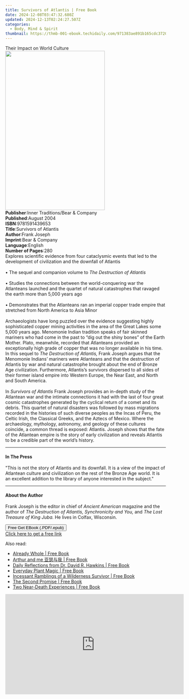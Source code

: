 ```yaml
---
title: Survivors of Atlantis | Free Book
date: 2024-12-08T03:47:32.680Z
updated: 2024-12-13T02:24:27.507Z
categories:
  - Body, Mind & Spirit
thumbnail: https://thmb-001-ebook.techidaily.com/971383ae891b165cdc37206a026f5616e6fd95fc38ad9aacfefa466a1d8f3b93.jpg
---
```

<main id="book-container">
  <div class="flex flex-col">
    <div class="book-brief flex-1 py-6 px-4 sm:p-6 md:py-10 md:px-8">
      <!-- brief-->
      <div class="book-brief-main">Their Impact on World Culture</div>
    </div>
    <div
      class="book-meta-info flex-1 grid gap-4 col-start-1 col-end-3 row-start-1 sm:mb-6 sm:grid-cols-4 lg:gap-6 lg:col-start-2 lg:row-end-6 lg:row-span-6 lg:mb-0"
    >
      <div
        class="book-meta-info-left place-content-center mt-4 p-4 text-sm leading-6 col-start-2 col-span-2 dark:text-slate-400"
      >
        <img
          class="w-full h-500 object-cover rounded-lg sm:h-255 sm:col-span-2 lg:col-span-full"
          src="https://img-001-ebook.techidaily.com/9cdfb4d3dc8f6456499d171d174ce660952071842c85cebd671f5f2d4dd9144a.jpg"
          alt=""
          width="312"
          height="500"
        />
      </div>
      <div
        class="book-meta-info-right mt-2 col-start-1 row-start-2 col-span-3 self-center"
      >
        <!-- meta data  -->
        <div class="flex flex-col px-4 md:px-8">
          <div class="flex-1">
            <strong>Publisher</strong>:<span class="px-2"
              >Inner Traditions/Bear &amp; Company</span
            >
          </div>
          <div class="flex-1">
            <strong>Published</strong>:<span class="px-2">August 2004</span>
          </div>
          <div class="flex-1">
            <strong>ISBN</strong>:<span class="px-2">9781591439653</span>
          </div>
          <div class="flex-1">
            <strong>Title</strong>:<span class="px-2"
              >Survivors of Atlantis</span
            >
          </div>
          <div class="flex-1">
            <strong>Author</strong>:<span class="px-2">Frank Joseph</span>
          </div>
          <div class="flex-1">
            <strong>Imprint</strong>:<span class="px-2"
              >Bear &amp; Company</span
            >
          </div>
          <div class="flex-1">
            <strong>Language</strong>:<span class="px-2">English</span>
          </div>
          <div class="flex-1">
            <strong>Number of Pages</strong>:<span class="px-2">280</span>
          </div>
        </div>
      </div>
    </div>
    <div class="book-description flex-1 py-6 px-4 sm:p-6 md:py-10 md:px-8">
      <div class="book-description-main">
        <div accordion-content="" id="description">
          Explores scientific evidence from four cataclysmic events that led to
          the development of civilization and the downfall of Atlantis<br /><br />•
          The sequel and companion volume to <i>The Destruction of Atlantis</i
          ><br /><br />• Studies the connections between the world-conquering
          war the Atlanteans launched and the quartet of natural catastrophes
          that ravaged the earth more than 5,000 years ago<br /><br />•
          Demonstrates that the Atlanteans ran an imperial copper trade empire
          that stretched from North America to Asia Minor<br /><br />Archaeologists
          have long puzzled over the evidence suggesting highly sophisticated
          copper mining activities in the area of the Great Lakes some 5,000
          years ago. Menomonie Indian tradition speaks of fair skinned mariners
          who had come in the past to “dig out the shiny bones” of the Earth
          Mother. Plato, meanwhile, recorded that Atlanteans provided an
          exceptionally high grade of copper that was no longer available in his
          time. In this sequel to <i>The Destruction of Atlantis,</i> Frank
          Joseph argues that the Menomonie Indians’ mariners were Atlanteans and
          that the destruction of Atlantis by war and natural catastrophe
          brought about the end of Bronze Age civilization. Furthermore,
          Atlantis’s survivors dispersed to all sides of their former island
          empire into Western Europe, the Near East, and North and South
          America.<br /><br />In <i>Survivors of Atlantis</i> Frank Joseph
          provides an in-depth study of the Atlantean war and the intimate
          connections it had with the last of four great cosmic catastrophes
          generated by the cyclical return of a comet and its debris. This
          quartet of natural disasters was followed by mass migrations recorded
          in the histories of such diverse peoples as the Incas of Peru, the
          Celtic Irish, the Classical Greeks, and the Aztecs of Mexico. Where
          the archaeology, mythology, astronomy, and geology of these cultures
          coincide, a common thread is exposed: Atlantis. Joseph shows that the
          fate of the Atlantean empire is the story of early civilization and
          reveals Atlantis to be a credible part of the world’s history.
        </div>
        <div class="accordion-fader"></div>
      </div>
    </div>
    <div class="book-excerpts flex-1 py-6 px-4 sm:p-6 md:py-10 md:px-8">
      <!-- excerpts-->
      <div class="book-excerpts-main">
        <hr />
        <h4 class="placeholder placeholder-heading">
          <span>In The Press</span>
        </h4>
        <p>
          "This is not the story of Atlantis and its downfall. It is a view of
          the impact of Atlantean culture and civilization on the rest of the
          Bronze Age world. It is an excellent addition to the library of anyone
          interested in the subject."
        </p>
      </div>
    </div>
    <div class="book-about-author flex-1 py-6 px-4 sm:p-6 md:py-10 md:px-8">
      <!-- about author-->
      <div class="book-main-author-main">
        <hr />
        <h4 class="placeholder placeholder-heading">
          <span>About the Author</span>
        </h4>
        <p>
          Frank Joseph is the editor in chief of
          <i>Ancient American </i>magazine and the author of
          <i>The Destruction of Atlantis, Synchronicity and You,</i> and
          <i>The Lost Treasure of King Juba.</i> He lives in Colfax, Wisconsin.
        </p>
      </div>
    </div>
    <div class="book-free-get flex-1 py-6 px-4 sm:p-6 md:py-10 md:px-8">
      <button
        id="btn-free-get"
        class="bg-blue-500 hover:bg-blue-700 text-white font-bold py-2 px-4 rounded"
      >
        Free Get EBook (.PDF/.epub)
      </button>
      <div id="countdown-display" class="px-2 text-lg mt-2"></div>
      <a
        id="free-link"
        class="hidden bg-blue-500 hover:bg-blue-700 text-white font-bold py-2 px-4 rounded"
        href="https://www.ebooks.com/en-us/book/95782295/survivors-of-atlantis/frank-joseph/"
        target="_blank"
        >Click here to get a free link</a
      >
    </div>
    <script>
      let countdownTime = 0;
      let countdownInterval = null;
      document
        .getElementById('btn-free-get')
        .addEventListener('click', startCountdown);
      function startCountdown() {
        countdownTime = new Date().getTime() + 60000 * 3;
        countdownInterval = setInterval(updateCountdown, 1000);
        document.getElementById('btn-free-get').disabled = true;
        document
          .getElementById('btn-free-get')
          .classList.add('bg-gray-500', 'cursor-not-allowed');
      }
      function updateCountdown() {
        let currentTime = new Date().getTime();
        let timeLeft = countdownTime - currentTime;
        let secondsLeft = Math.floor(timeLeft / 1000);
        document.getElementById('countdown-display').innerHTML =
          `Remaining time: ${secondsLeft} seconds.`;
        if (secondsLeft <= 0) {
          clearInterval(countdownInterval);
          document.getElementById('btn-free-get').classList.add('hidden');
          document.getElementById('free-link').classList.remove('hidden');
          document.getElementById('countdown-display').innerHTML = '';
        }
      }
    </script>
  </div>
</main>

<ins class="adsbygoogle"
      style="display:block"
      data-ad-client="ca-pub-7571918770474297"
      data-ad-slot="8358498916"
      data-ad-format="auto"
      data-full-width-responsive="true"></ins>
    

<span class="atpl-alsoreadstyle">Also read:</span>
<div><ul>
<li><a href="https://novels-ebooks.techidaily.com/210426814-9781510769304-already-whole/"><u>Already Whole | Free Book</u></a></li>
<li><a href="https://novels-ebooks.techidaily.com/210425369-9781838385514-arthur-and-me/"><u>Arthur and me 亚瑟与我 | Free Book</u></a></li>
<li><a href="https://novels-ebooks.techidaily.com/210426456-9781401965105-daily-reflections-from-dr-david-r-hawkins/"><u>Daily Reflections from Dr. David R. Hawkins | Free Book</u></a></li>
<li><a href="https://novels-ebooks.techidaily.com/210425689-9781784885632-everyday-plant-magic/"><u>Everyday Plant Magic | Free Book</u></a></li>
<li><a href="https://novels-ebooks.techidaily.com/210425982-9781639614219-incessant-ramblings-of-a-wilderness-survivor/"><u>Incessant Ramblings of a Wilderness Survivor | Free Book</u></a></li>
<li><a href="https://novels-ebooks.techidaily.com/210425975-9781098097578-the-second-promise/"><u>The Second Promise | Free Book</u></a></li>
<li><a href="https://novels-ebooks.techidaily.com/210427203-9781088016381-two-near-death-experiences/"><u>Two Near-Death Experiences | Free Book</u></a></li>
</ul></div>

<!-- affiliate ads begin -->
<iframe width="560" height="315" src="https://www.youtube.com/embed/DEqoiNArwjQ?si=oaL_lgnI-RxY5Qy_" title="YouTube video player" frameborder="0" allow="accelerometer; autoplay; clipboard-write; encrypted-media; gyroscope; picture-in-picture; web-share" referrerpolicy="strict-origin-when-cross-origin" allowfullscreen></iframe>
<!-- affiliate ads end -->

